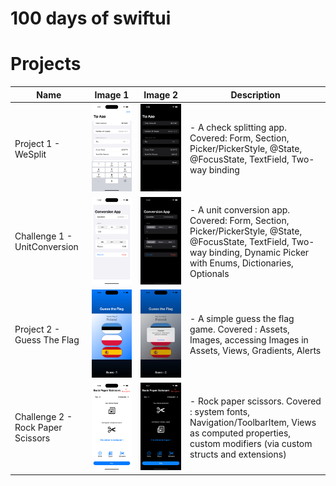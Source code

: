 
# 100 days of swiftui

# Projects

| Name          | Image 1                            | Image 2                            | Description                        |
| ------------- | ---------------------------------- | ---------------------------------- | ---------------------------------- |
| Project 1 - WeSplit      | ![Image 1](WeSplit/WeSplit/ScreenShot/WeSplit1.png)     | ![Image 2](WeSplit/WeSplit/ScreenShot/WeSplit2.png) | - A check splitting app. Covered: Form, Section, Picker/PickerStyle, @State, @FocusState, TextField, Two-way binding|
| Challenge 1 - UnitConversion     | ![Image 1](UnitConversion/UnitConversion/Screenshots/Screenshot1.png)     | ![Image 2](UnitConversion/UnitConversion/Screenshots/Screenshot2.png) | - A unit conversion app. Covered: Form, Section, Picker/PickerStyle, @State, @FocusState, TextField, Two-way binding, Dynamic Picker with Enums, Dictionaries, Optionals|
| Project 2 - Guess The Flag    | ![Image 1](GuessTheFlag/GuessTheFlag/Screenshots/Flag1.png)     | ![Image 2](GuessTheFlag/GuessTheFlag/Screenshots/Flag2.png) | - A simple guess the flag game. Covered : Assets, Images, accessing Images in Assets, Views, Gradients, Alerts|
| Challenge 2 - Rock Paper Scissors    | ![Image 1](RockPaperScissors/RockPaperScissors/Screenshots/RPS1.png)     | ![Image 2](RockPaperScissors/RockPaperScissors/Screenshots/RPS2.png) | - Rock paper scissors. Covered : system fonts, Navigation/ToolbarItem, Views as computed properties, custom modifiers (via custom structs and extensions)|



